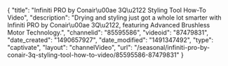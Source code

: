{
    "title": "Infiniti PRO by Conair\u00ae 3Q\u2122 Styling Tool How-To Video",
    "description": "Drying and styling just got a whole lot smarter with Infiniti PRO by Conair\u00ae 3Q\u2122, featuring Advanced Brushless Motor Technology.",
    "channelid": "85595586",
    "videoid": "87479831",
    "date_created": "1490657927",
    "date_modified": "1491347492",
    "type": "captivate",
    "layout": "channelVideo",
    "url": "\/seasonal\/infiniti-pro-by-conair-3q-styling-tool-how-to-video\/85595586-87479831"
}